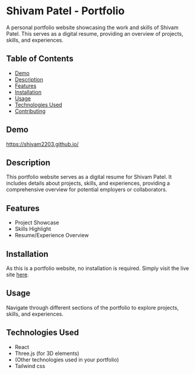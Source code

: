 # Shivam Patel - Portfolio

A personal portfolio website showcasing the work and skills of Shivam Patel. This serves as a digital resume, providing an overview of projects, skills, and experiences.

## Table of Contents

- [Demo](#demo)
- [Description](#description)
- [Features](#features)
- [Installation](#installation)
- [Usage](#usage)
- [Technologies Used](#technologies-used)
- [Contributing](#contributing)

## Demo

https://shivam2203.github.io/

## Description

This portfolio website serves as a digital resume for Shivam Patel. It includes details about projects, skills, and experiences, providing a comprehensive overview for potential employers or collaborators.

## Features

- Project Showcase
- Skills Highlight
- Resume/Experience Overview

## Installation

As this is a portfolio website, no installation is required. Simply visit the live site [here](https://shivam2203.github.io/).

## Usage

Navigate through different sections of the portfolio to explore projects, skills, and experiences.

## Technologies Used

- React
- Three.js (for 3D elements)
- (Other technologies used in your portfolio)
- Tailwind css
